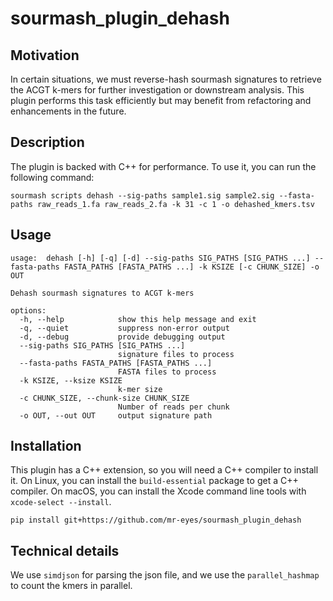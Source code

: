 # sourmash_plugin_dehash

## Motivation

In certain situations, we must reverse-hash sourmash signatures to retrieve the ACGT k-mers for further investigation or downstream analysis. This plugin performs this task efficiently but may benefit from refactoring and enhancements in the future.


## Description

The plugin is backed with C++ for performance. To use it, you can run the following command:

```
sourmash scripts dehash --sig-paths sample1.sig sample2.sig --fasta-paths raw_reads_1.fa raw_reads_2.fa -k 31 -c 1 -o dehashed_kmers.tsv 
```

## Usage

```
usage:  dehash [-h] [-q] [-d] --sig-paths SIG_PATHS [SIG_PATHS ...] --fasta-paths FASTA_PATHS [FASTA_PATHS ...] -k KSIZE [-c CHUNK_SIZE] -o OUT

Dehash sourmash signatures to ACGT k-mers

options:
  -h, --help            show this help message and exit
  -q, --quiet           suppress non-error output
  -d, --debug           provide debugging output
  --sig-paths SIG_PATHS [SIG_PATHS ...]
                        signature files to process
  --fasta-paths FASTA_PATHS [FASTA_PATHS ...]
                        FASTA files to process
  -k KSIZE, --ksize KSIZE
                        k-mer size
  -c CHUNK_SIZE, --chunk-size CHUNK_SIZE
                        Number of reads per chunk
  -o OUT, --out OUT     output signature path
```


## Installation

This plugin has a C++ extension, so you will need a C++ compiler to install it. On Linux, you can install the `build-essential` package to get a C++ compiler. On macOS, you can install the Xcode command line tools with `xcode-select --install`.

```
pip install git+https://github.com/mr-eyes/sourmash_plugin_dehash
```


## Technical details

We use `simdjson` for parsing the json file, and we use the `parallel_hashmap` to count the kmers in parallel.

